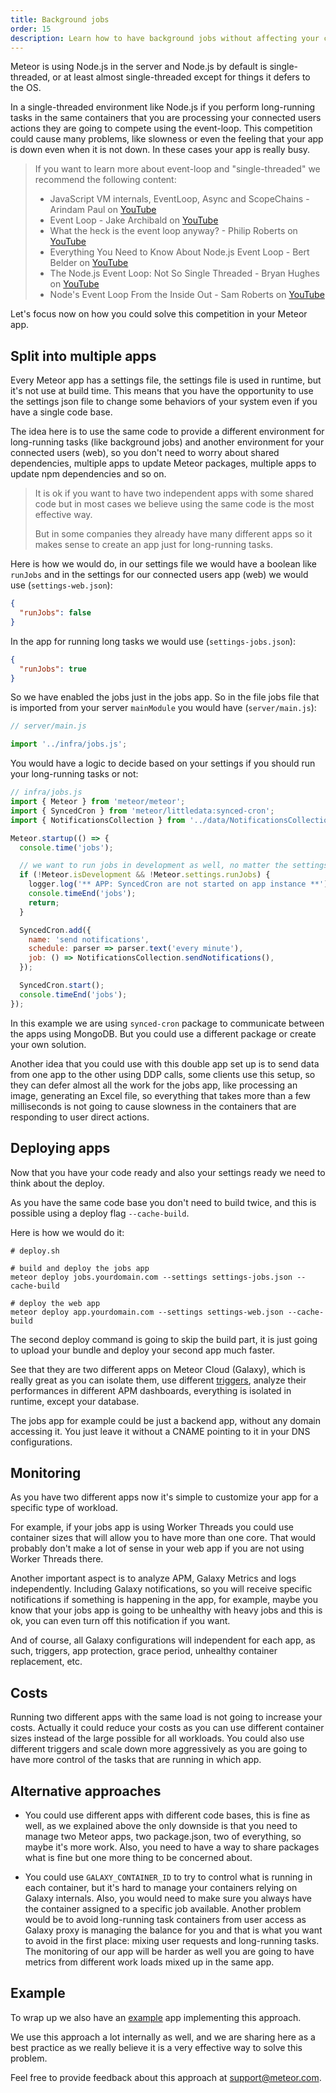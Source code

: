 ```yaml
---
title: Background jobs
order: 15
description: Learn how to have background jobs without affecting your connected users
---
```


Meteor is using Node.js in the server and Node.js by default is single-threaded, or at least almost single-threaded except for things it defers to the OS.

In a single-threaded environment like Node.js if you perform long-running tasks in the same containers that you are processing your connected users actions they are going to compete using the event-loop. This competition could cause many problems, like slowness or even the feeling that your app is down even when it is not down. In these cases your app is really busy.

> If you want to learn more about event-loop and "single-threaded" we recommend the following content:
> - JavaScript VM internals, EventLoop, Async and ScopeChains - Arindam Paul on [YouTube](https://www.youtube.com/watch?v=QyUFheng6J0)
> - Event Loop - Jake Archibald on [YouTube](https://www.youtube.com/watch?v=cCOL7MC4Pl0)
> - What the heck is the event loop anyway? - Philip Roberts on [YouTube](https://www.youtube.com/watch?v=8aGhZQkoFbQ)
> - Everything You Need to Know About Node.js Event Loop - Bert Belder on [YouTube](https://www.youtube.com/watch?v=PNa9OMajw9w)
> - The Node.js Event Loop: Not So Single Threaded - Bryan Hughes on [YouTube](https://www.youtube.com/watch?v=zphcsoSJMvM)
> - Node's Event Loop From the Inside Out - Sam Roberts on [YouTube](https://www.youtube.com/watch?v=P9csgxBgaZ8)

Let's focus now on how you could solve this competition in your Meteor app.

<h2 id="split">Split into multiple apps</h2>

Every Meteor app has a settings file, the settings file is used in runtime, but it's not use at build time. This means that you have the opportunity to use the settings json file to change some behaviors of your system even if you have a single code base.

The idea here is to use the same code to provide a different environment for long-running tasks (like background jobs) and another environment for your connected users (web), so you don't need to worry about shared dependencies, multiple apps to update Meteor packages, multiple apps to update npm dependencies and so on. 

> It is ok if you want to have two independent apps with some shared code but in most cases we believe using the same code is the most effective way.
> 
> But in some companies they already have many different apps so it makes sense to create an app just for long-running tasks.

Here is how we would do, in our settings file we would have a boolean like `runJobs` and in the settings for our connected users app (web) we would use (`settings-web.json`):
```json
{
  "runJobs": false
}
```
In the app for running long tasks we would use (`settings-jobs.json`):
```json
{
  "runJobs": true
}
```

So we have enabled the jobs just in the jobs app. So in the file jobs file that is imported from your server `mainModule` you would have (`server/main.js`):

```js
// server/main.js

import '../infra/jobs.js';
```

You would have a logic to decide based on your settings if you should run your long-running tasks or not:
```js
// infra/jobs.js
import { Meteor } from 'meteor/meteor';
import { SyncedCron } from 'meteor/littledata:synced-cron';
import { NotificationsCollection } from '../data/NotificationsCollection';

Meteor.startup(() => {
  console.time('jobs');

  // we want to run jobs in development as well, no matter the settings
  if (!Meteor.isDevelopment && !Meteor.settings.runJobs) {
    logger.log('** APP: SyncedCron are not started on app instance **');
    console.timeEnd('jobs');
    return;
  }

  SyncedCron.add({
    name: 'send notifications',
    schedule: parser => parser.text('every minute'),
    job: () => NotificationsCollection.sendNotifications(),
  });

  SyncedCron.start();
  console.timeEnd('jobs');
});
```

In this example we are using `synced-cron` package to communicate between the apps using MongoDB. But you could use a different package or create your own solution.

Another idea that you could use with this double app set up is to send data from one app to the other using DDP calls, some clients use this setup, so they can defer almost all the work for the jobs app, like processing an image, generating an Excel file, so everything that takes more than a few milliseconds is not going to cause slowness in the containers that are responding to user direct actions.

<h2 id="deploying">Deploying apps</h2>

Now that you have your code ready and also your settings ready we need to think about the deploy.

As you have the same code base you don't need to build twice, and this is possible using a deploy flag `--cache-build`.

Here is how we would do it:
```shell
# deploy.sh

# build and deploy the jobs app
meteor deploy jobs.yourdomain.com --settings settings-jobs.json --cache-build

# deploy the web app
meteor deploy app.yourdomain.com --settings settings-web.json --cache-build
```

The second deploy command is going to skip the build part, it is just going to upload your bundle and deploy your second app much faster.

See that they are two different apps on Meteor Cloud (Galaxy), which is really great as you can isolate them, use different [triggers](./triggers.html), analyze their performances in different APM dashboards, everything is isolated in runtime, except your database.

The jobs app for example could be just a backend app, without any domain accessing it. You just leave it without a CNAME pointing to it in your DNS configurations.

<h2 id="deploying">Monitoring</h2>

As you have two different apps now it's simple to customize your app for a specific type of workload. 

For example, if your jobs app is using Worker Threads you could use container sizes that will allow you to have more than one core. That would probably don't make a lot of sense in your web app if you are not using Worker Threads there.

Another important aspect is to analyze APM, Galaxy Metrics and logs independently. Including Galaxy notifications, so you will receive specific notifications if something is happening in the app, for example, maybe you know that your jobs app is going to be unhealthy with heavy jobs and this is ok, you can even turn off this notification if you want.

And of course, all Galaxy configurations will independent for each app, as such, triggers, app protection, grace period, unhealthy container replacement, etc.

<h2 id="costs">Costs</h2>

Running two different apps with the same load is not going to increase your costs. Actually it could reduce your costs as you can use different container sizes instead of the large possible for all workloads. You could also use different triggers and scale down more aggressively as you are going to have more control of the tasks that are running in which app.

<h2 id="alternative">Alternative approaches</h2>

- You could use different apps with different code bases, this is fine as well, as we explained above the only downside is that you need to manage two Meteor apps, two package.json, two of everything, so maybe it's more work. Also, you need to have a way to share packages what is fine but one more thing to be concerned about.

- You could use `GALAXY_CONTAINER_ID` to try to control what is running in each container, but it's hard to manage your containers relying on Galaxy internals. Also, you would need to make sure you always have the container assigned to a specific job available. Another problem would be to avoid long-running task containers from user access as Galaxy proxy is managing the balance for you and that is what you want to avoid in the first place: mixing user requests and long-running tasks. The monitoring of our app will be harder as well you are going to have metrics from different work loads mixed up in the same app.

<h2 id="example">Example</h2>

To wrap up we also have an [example](https://github.com/meteor/examples/#double-app) app implementing this approach.

We use this approach a lot internally as well, and we are sharing here as a best practice as we really believe it is a very effective way to solve this problem.

Feel free to provide feedback about this approach at support@meteor.com.
